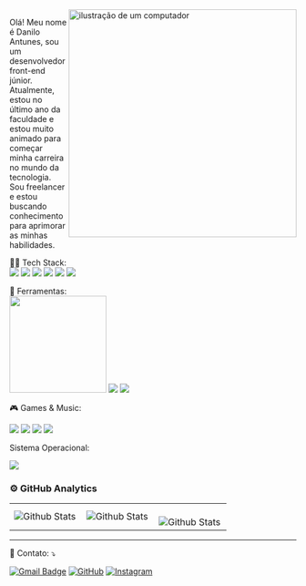 <img src="https://raw.githubusercontent.com/MicaelliMedeiros/micaellimedeiros/master/image/computer-illustration.png" alt="ilustração de um computador" min-width="400px" max-width="400px" width="400px" align="right">

<p align="left"> 
  Olá! Meu nome é Danilo Antunes, sou um desenvolvedor front-end júnior. Atualmente, estou no último ano da faculdade e estou muito animado para começar minha carreira no mundo da tecnologia. Sou freelancer e estou buscando conhecimento para aprimorar as minhas habilidades. <br>
</p>

<p align="left">
  👨‍💻 Tech Stack:
    <br>
    <a href="#" title="HTML">
    <img src="https://img.shields.io/badge/HTML5-E34F26?style=for-the-badge&logo=html5&logoColor=white"/></a>
    <a href="#" title="css">
    <img src="https://img.shields.io/badge/CSS3-1572B6?style=for-the-badge&logo=css3&logoColor=white"/></a>
    <a href="#" title="JS">
    <img src="https://img.shields.io/badge/JavaScript-323330?style=for-the-badge&logo=javascript&logoColor=F7DF1E"/></a>
    <a href="#" title="BOOTSTRAP">
    <img src="https://img.shields.io/badge/Bootstrap-563D7C?style=for-the-badge&logo=bootstrap&logoColor=white"/></a>
    <a href="#" titile="sass">
    <img src="https://img.shields.io/badge/SASS-hotpink.svg?style=for-the-badge&logo=SASS&logoColor=white"/></a>
    <a>
      <img src="https://img.shields.io/badge/java-%23ED8B00.svg?style=for-the-badge&logo=openjdk&logoColor=white"></a>
   
</p>

<p align="left">
  💼 Ferramentas:
  <br>
    <a href="#" title="Vscode">
    <img src="https://img.shields.io/badge/-Visual%20Studio%20Code-333333?style=flat&logo=visual-studio-code&logoColor=007ACC" width="170"><a/>
     <a href="#" title="WORD">
    <img src="https://img.shields.io/badge/Microsoft_Word-2B579A?style=for-the-badge&logo=microsoft-word&logoColor=white"/></a>
     <a href="https://github.com/DanAntunes" title="Github">
    <img src="https://img.shields.io/badge/GitHub-100000?style=for-the-badge&logo=github&logoColor=white"/></a>

<p align="left">🎮 Games & Music:<p/>
<p>
<a href="https://steamcommunity.com/id/Benja21/" title="Steam">
    <img src="https://img.shields.io/badge/Steam-000000?style=for-the-badge&logo=steam&logoColor=white" /></a>
    <img src="https://img.shields.io/badge/epicgames-%23313131.svg?style=for-the-badge&logo=epicgames&logoColor=white">
    <img src="https://img.shields.io/badge/riotgames-D32936.svg?style=for-the-badge&logo=riotgames&logoColor=white">
    <img src="https://img.shields.io/badge/Spotify-1ED760?style=for-the-badge&logo=spotify&logoColor=white">
<p/>

<p align="left"> Sistema Operacional: <p/>
    <img src="https://img.shields.io/badge/Windows%2011-%230079d5.svg?style=for-the-badge&logo=Windows%2011&logoColor=white">

### ⚙️ GitHub Analytics

<table>
  <tr>
    <td>
      <img
        align="left"
        src="https://github-readme-stats.vercel.app/api?username=DanAntunes&theme=dark&hide_border=false&include_all_commits=true"
        alt="Github Stats"
      />
    </td>
    <td>
      <img
        align="left"
        src="https://github-readme-stats.vercel.app/api/top-langs/?username=DanAntunes&theme=dark&hide_border=false&include_all_commits=true&count_private=true&layout=compact"
        alt="Github Stats"
      />
    </td>
    <td>
      <br />
      <img
        align="left"
        src="https://github-readme-streak-stats.herokuapp.com/?user=DanAntunes&theme=dark&hide_border=false"
        alt="Github Stats"
      />
    </td>
  </tr>
</table>

--- 

<p align="left">
  💌 Contato: ⤵️
</p>

[![Gmail Badge](https://img.shields.io/badge/-danilojantunes@gmail.com-006bed?style=flat-square&logo=Gmail&logoColor=white&link=mailto:danilojantunes@gmail.com)](mailto:danilojantunes@gmail.com)
[![GitHub](https://img.shields.io/github/followers/DanAntunes?label=follow&style=social)](https://github.com/DanAntunes)
<a href="https://www.instagram.com/dev_danantunes/" title="Instagram">
    <img src="https://img.shields.io/badge/-Instagram-DF0174?style=flat-square&labelColor=DF0174&logo=instagram&logoColor=white&link=https://www.instagram.com/soren.young/" alt="Instagram"/>
</a>
